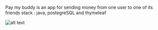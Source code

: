 Pay my buddy is an app for sending money from one user to one of its friends
stack : java, postegreSQL and thymeleaf

![alt text](blob/Model_Physique_de_données.jpg?raw=true)
